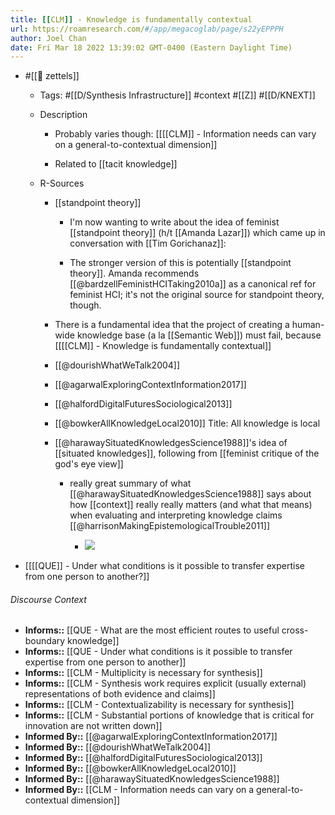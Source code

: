 ```yaml
---
title: [[CLM]] - Knowledge is fundamentally contextual
url: https://roamresearch.com/#/app/megacoglab/page/s22yEPPPH
author: Joel Chan
date: Fri Mar 18 2022 13:39:02 GMT-0400 (Eastern Daylight Time)
---
```


- #[[🌲 zettels]]

    - Tags: #[[D/Synthesis Infrastructure]] #context #[[Z]] #[[D/KNEXT]]

    - Description

        - Probably varies though: [[[[CLM]] - Information needs can vary on a general-to-contextual dimension]]

        - Related to [[tacit knowledge]]

    - R-Sources

        - [[standpoint theory]]

            - I'm now wanting to write about the idea of feminist [[standpoint theory]] (h/t [[Amanda Lazar]]) which came up in conversation with [[Tim Gorichanaz]]:

            - The stronger version of this is potentially [[standpoint theory]]. Amanda recommends [[@bardzellFeministHCITaking2010a]] as a canonical ref for feminist HCI; it's not the original source for standpoint theory, though.

        - There is a fundamental idea that the project of creating a human-wide knowledge base (a la [[Semantic Web]]) must fail, because [[[[CLM]] - Knowledge is fundamentally contextual]]

        - [[@dourishWhatWeTalk2004]]

        - [[@agarwalExploringContextInformation2017]]

        - [[@halfordDigitalFuturesSociological2013]]

        - [[@bowkerAllKnowledgeLocal2010]] Title: All knowledge is local

        - [[@harawaySituatedKnowledgesScience1988]]'s idea of [[situated knowledges]], following from [[feminist critique of the god's eye view]]

            - really great summary of what [[@harawaySituatedKnowledgesScience1988]] says about how [[context]] really really matters (and what that means) when evaluating and interpreting knowledge claims [[@harrisonMakingEpistemologicalTrouble2011]]

                - ![](https://firebasestorage.googleapis.com/v0/b/firescript-577a2.appspot.com/o/imgs%2Fapp%2Fmegacoglab%2FUMEyGlsYop.png?alt=media&token=6d4ce0df-ed3f-4b47-9243-454d2831bb91)
- [[[[QUE]] - Under what conditions is it possible to transfer expertise from one person to another?]]

###### Discourse Context

- **Informs::** [[QUE - What are the most efficient routes to useful cross-boundary knowledge]]
- **Informs::** [[QUE - Under what conditions is it possible to transfer expertise from one person to another]]
- **Informs::** [[CLM - Multiplicity is necessary for synthesis]]
- **Informs::** [[CLM - Synthesis work requires explicit (usually external) representations of both evidence and claims]]
- **Informs::** [[CLM - Contextualizability is necessary for synthesis]]
- **Informs::** [[CLM - Substantial portions of knowledge that is critical for innovation are not written down]]
- **Informed By::** [[@agarwalExploringContextInformation2017]]
- **Informed By::** [[@dourishWhatWeTalk2004]]
- **Informed By::** [[@halfordDigitalFuturesSociological2013]]
- **Informed By::** [[@bowkerAllKnowledgeLocal2010]]
- **Informed By::** [[@harawaySituatedKnowledgesScience1988]]
- **Informed By::** [[CLM - Information needs can vary on a general-to-contextual dimension]]

